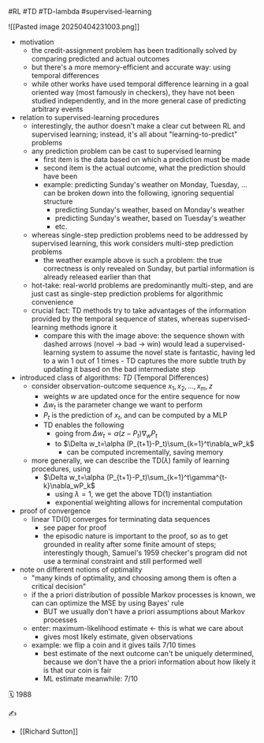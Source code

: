 #RL #TD #TD-lambda #supervised-learning

![[Pasted image 20250404231003.png]]
- motivation
	- the credit-assignment problem has been traditionally solved by comparing predicted and actual outcomes
	- but there's a more memory-efficient and accurate way: using temporal differences
	- while other works have used temporal difference learning in a goal oriented way (most famously in checkers), they have not been studied independently, and in the more general case of predicting arbitrary events
- relation to supervised-learning procedures
	- interestingly, the author doesn't make a clear cut between RL and supervised learning; instead, it's all about "learning-to-predict" problems
	- any prediction problem can be cast to supervised learning
		- first item is the data based on which a prediction must be made
		- second item is the actual outcome, what the prediction should have been
		- example: predicting Sunday's weather on Monday, Tuesday, ... can be broken down into the following, ignoring sequential structure
			- predicting Sunday's weather, based on Monday's weather
			- predicting Sunday's weather, based on Tuesday's weather
			- etc.
	- whereas single-step prediction problems need to be addressed by supervised learning, this work considers multi-step prediction problems
		- the weather example above is such a problem: the true correctness is only revealed on Sunday, but partial information is already released earlier than that
	- hot-take: real-world problems are predominantly multi-step, and are just cast as single-step prediction problems for algorithmic convenience
	- crucial fact: TD methods try to take advantages of the information provided by the temporal sequence of states, whereas supervised-learning methods ignore it
		- compare this with the image above: the sequence shown with dashed arrows (novel -> bad -> win) would lead a supervised-learning system to assume the novel state is fantastic, having led to a win 1 out of 1 times - TD captures the more subtle truth by updating it based on the bad intermediate step
- introduced class of algorithms: *TD* (Temporal Differences)
	- consider observation-outcome sequence $x_1,x_2,\dots,x_m,z$
		- weights $w$ are updated once for the entire sequence for now
		- $\Delta w_t$ is the parameter change we want to perform
		- $P_t$ is the prediction of $x_t$, and can be computed by a MLP
		- TD enables the following
			- going from $\Delta w_t=\alpha(z-P_t)\nabla_w P_t$
			- to $\Delta w_t=\alpha (P_{t+1}-P_t)\sum_{k=1}^t\nabla_wP_k$
				- can be computed incrementally, saving memory
	- more generally, we can describe the TD($\lambda$) family of learning procedures, using
		- $\Delta w_t=\alpha (P_{t+1}-P_t)\sum_{k=1}^t\gamma^{t-k}\nabla_wP_k$
			- using $\lambda=1$, we get the above TD(1) instantiation
			- exponential weighting allows for incremental computation
- proof of convergence
	- linear TD(0) converges for terminating data sequences
		- see paper for proof
		- the episodic nature is important to the proof, so as to get grounded in reality after some finite amount of steps; interestingly though, Samuel's 1959 checker's program did not use a terminal constraint and still performed well
- note on different notions of optimality
	- "many kinds of optimality, and choosing among them is often a critical decision"
	- if the a priori distribution of possible Markov processes is known, we can can optimize the MSE by using Bayes' rule
		- BUT we usually don't have a priori assumptions about Markov processes
	- enter: maximum-likelihood estimate <- this is what we care about
		- gives most likely estimate, given observations
	- example: we flip a coin and it gives tails 7/10 times
		- best estimate of the next outcome can't be uniquely determined, because we don't have the a priori information about how likely it is that our coin is fair
		- ML estimate meanwhile: 7/10

🗓️ 1988

✍️
- [[Richard Sutton]]
